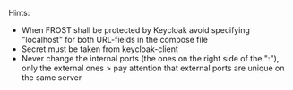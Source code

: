 Hints:

- When FROST shall be protected by Keycloak avoid specifying "localhost" for both URL-fields in the compose file
- Secret must be taken from keycloak-client 
- Never change the internal ports (the ones on the right side of the ":"), only the external ones > pay attention that external ports are unique on the same server
